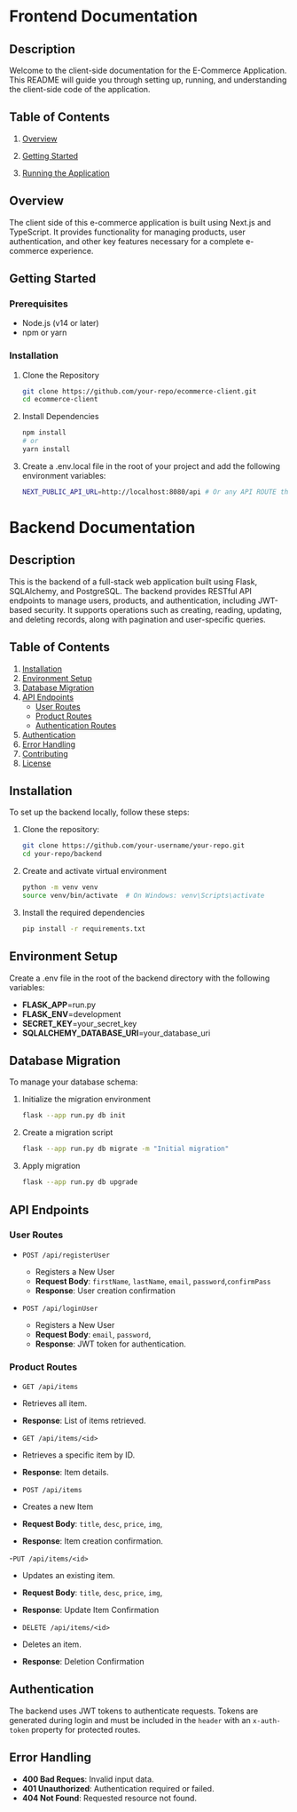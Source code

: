 # Frontend Documentation

## Description

Welcome to the client-side documentation for the E-Commerce Application. This README will guide you through setting up, running, and understanding the client-side code of the application.

## Table of Contents

1. [Overview](#overview)
2. [Getting Started](#getting-started)

3. [Running the Application](#running-the-application)

## Overview

The client side of this e-commerce application is built using Next.js and TypeScript. It provides functionality for managing products, user authentication, and other key features necessary for a complete e-commerce experience.

## Getting Started

### Prerequisites

- Node.js (v14 or later)
- npm or yarn

### Installation

1. Clone the Repository

   ```bash
   git clone https://github.com/your-repo/ecommerce-client.git
   cd ecommerce-client
   ```

2. Install Dependencies

   ```bash
   npm install
   # or
   yarn install
   ```

3. Create a .env.local file in the root of your project and add the following environment variables:
   ```bash
   NEXT_PUBLIC_API_URL=http://localhost:8080/api # Or any API ROUTE that you have
   ```

# Backend Documentation

## Description

This is the backend of a full-stack web application built using Flask, SQLAlchemy, and PostgreSQL. The backend provides RESTful API endpoints to manage users, products, and authentication, including JWT-based security. It supports operations such as creating, reading, updating, and deleting records, along with pagination and user-specific queries.

## Table of Contents

1. [Installation](#installation)
2. [Environment Setup](#environment-setup)
3. [Database Migration](#database-migration)
4. [API Endpoints](#api-endpoints)
   - [User Routes](#user-routes)
   - [Product Routes](#product-routes)
   - [Authentication Routes](#authentication-routes)
5. [Authentication](#authentication)
6. [Error Handling](#error-handling)
7. [Contributing](#contributing)
8. [License](#license)

## Installation

To set up the backend locally, follow these steps:

1. Clone the repository:

   ```bash
   git clone https://github.com/your-username/your-repo.git
   cd your-repo/backend
   ```

2. Create and activate virtual environment

   ```bash
   python -m venv venv
   source venv/bin/activate  # On Windows: venv\Scripts\activate
   ```

3. Install the required dependencies
   ```bash
   pip install -r requirements.txt
   ```

## Environment Setup

Create a .env file in the root of the backend directory with the following variables:

- **FLASK_APP**=run.py
- **FLASK_ENV**=development
- **SECRET_KEY**=your_secret_key
- **SQLALCHEMY_DATABASE_URI**=your_database_uri

## Database Migration

To manage your database schema:

1. Initialize the migration environment
   ```bash
   flask --app run.py db init
   ```
2. Create a migration script
   ```bash
   flask --app run.py db migrate -m "Initial migration"
   ```
3. Apply migration
   ```bash
   flask --app run.py db upgrade
   ```

## API Endpoints

### User Routes

- `POST /api/registerUser`

  - Registers a New User
  - **Request Body**: `firstName`, `lastName`, `email`, `password`,`confirmPass`
  - **Response**: User creation confirmation

- `POST /api/loginUser`
  - Registers a New User
  - **Request Body**: `email`, `password`,
  - **Response**: JWT token for authentication.

### Product Routes

- `GET /api/items`

- Retrieves all item.
- **Response**: List of items retrieved.

- `GET /api/items/<id>`

- Retrieves a specific item by ID.
- **Response**: Item details.

- `POST /api/items`

- Creates a new Item
- **Request Body**: `title`, `desc`, `price`, `img`,
- **Response**: Item creation confirmation.

-`PUT /api/items/<id>`

- Updates an existing item.
- **Request Body**: `title`, `desc`, `price`, `img`,
- **Response**: Update Item Confirmation

- `DELETE /api/items/<id>`
- Deletes an item.
- **Response**: Deletion Confirmation

## Authentication

The backend uses JWT tokens to authenticate requests. Tokens are generated during login and must be included in the `header` with an `x-auth-token` property for protected routes.

## Error Handling

- **400 Bad Reques**: Invalid input data.
- **401 Unauthorized**: Authentication required or failed.
- **404 Not Found**: Requested resource not found.
